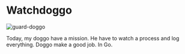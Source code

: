 # Watchdoggo
![guard-doggo](https://user-images.githubusercontent.com/9013245/28145749-b4f53ed4-6742-11e7-9643-45c67e263c42.jpg)

Today, my doggo have a mission.
He have to watch a process and log everything.
Doggo make a good job. In Go.

